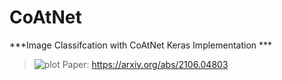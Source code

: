 # CoAtNet
***Image Classifcation with CoAtNet Keras Implementation ***
> ![plot](https://github.com/Keremm1/CoAtNet/assets/113975041/8d406848-ed70-4961-9eff-19050d468731)
> Paper: https://arxiv.org/abs/2106.04803
